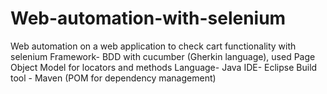# Web-automation-with-selenium
Web automation on a web application to check cart functionality with selenium
Framework- BDD with cucumber (Gherkin language), used Page Object Model for locators and methods
Language- Java
IDE- Eclipse 
Build tool - Maven (POM for dependency management)
